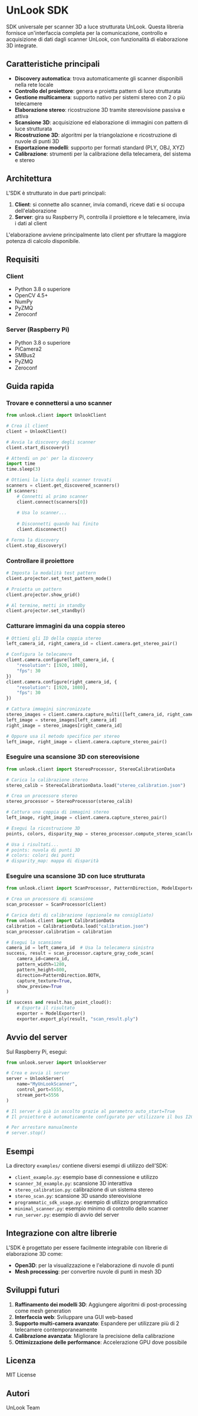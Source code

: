 # UnLook SDK

SDK universale per scanner 3D a luce strutturata UnLook. Questa libreria fornisce un'interfaccia completa per la comunicazione, controllo e acquisizione di dati dagli scanner UnLook, con funzionalità di elaborazione 3D integrate.

## Caratteristiche principali

- **Discovery automatica**: trova automaticamente gli scanner disponibili nella rete locale
- **Controllo del proiettore**: genera e proietta pattern di luce strutturata
- **Gestione multicamera**: supporto nativo per sistemi stereo con 2 o più telecamere
- **Elaborazione stereo**: ricostruzione 3D tramite stereovisione passiva e attiva
- **Scansione 3D**: acquisizione ed elaborazione di immagini con pattern di luce strutturata
- **Ricostruzione 3D**: algoritmi per la triangolazione e ricostruzione di nuvole di punti 3D
- **Esportazione modelli**: supporto per formati standard (PLY, OBJ, XYZ)
- **Calibrazione**: strumenti per la calibrazione della telecamera, del sistema e stereo

## Architettura

L'SDK è strutturato in due parti principali:

1. **Client**: si connette allo scanner, invia comandi, riceve dati e si occupa dell'elaborazione
2. **Server**: gira su Raspberry Pi, controlla il proiettore e le telecamere, invia i dati al client

L'elaborazione avviene principalmente lato client per sfruttare la maggiore potenza di calcolo disponibile.

## Requisiti

### Client
- Python 3.8 o superiore
- OpenCV 4.5+
- NumPy
- PyZMQ
- Zeroconf

### Server (Raspberry Pi)
- Python 3.8 o superiore
- PiCamera2
- SMBus2
- PyZMQ
- Zeroconf

## Guida rapida

### Trovare e connettersi a uno scanner

```python
from unlook.client import UnlookClient

# Crea il client
client = UnlookClient()

# Avvia la discovery degli scanner
client.start_discovery()

# Attendi un po' per la discovery
import time
time.sleep(3)

# Ottieni la lista degli scanner trovati
scanners = client.get_discovered_scanners()
if scanners:
    # Connetti al primo scanner
    client.connect(scanners[0])
    
    # Usa lo scanner...
    
    # Disconnetti quando hai finito
    client.disconnect()

# Ferma la discovery
client.stop_discovery()
```

### Controllare il proiettore

```python
# Imposta la modalità test pattern
client.projector.set_test_pattern_mode()

# Proietta un pattern
client.projector.show_grid()

# Al termine, metti in standby
client.projector.set_standby()
```

### Catturare immagini da una coppia stereo

```python
# Ottieni gli ID della coppia stereo
left_camera_id, right_camera_id = client.camera.get_stereo_pair()

# Configura le telecamere
client.camera.configure(left_camera_id, {
    "resolution": [1920, 1080],
    "fps": 30
})
client.camera.configure(right_camera_id, {
    "resolution": [1920, 1080],
    "fps": 30
})

# Cattura immagini sincronizzate
stereo_images = client.camera.capture_multi([left_camera_id, right_camera_id])
left_image = stereo_images[left_camera_id]
right_image = stereo_images[right_camera_id]

# Oppure usa il metodo specifico per stereo
left_image, right_image = client.camera.capture_stereo_pair()
```

### Eseguire una scansione 3D con stereovisione

```python
from unlook.client import StereoProcessor, StereoCalibrationData

# Carica la calibrazione stereo
stereo_calib = StereoCalibrationData.load("stereo_calibration.json")

# Crea un processore stereo
stereo_processor = StereoProcessor(stereo_calib)

# Cattura una coppia di immagini stereo
left_image, right_image = client.camera.capture_stereo_pair()

# Esegui la ricostruzione 3D
points, colors, disparity_map = stereo_processor.compute_stereo_scan(left_image, right_image)

# Usa i risultati...
# points: nuvola di punti 3D
# colors: colori dei punti
# disparity_map: mappa di disparità
```

### Eseguire una scansione 3D con luce strutturata

```python
from unlook.client import ScanProcessor, PatternDirection, ModelExporter

# Crea un processore di scansione
scan_processor = ScanProcessor(client)

# Carica dati di calibrazione (opzionale ma consigliato)
from unlook.client import CalibrationData
calibration = CalibrationData.load("calibration.json")
scan_processor.calibration = calibration

# Esegui la scansione
camera_id = left_camera_id  # Usa la telecamera sinistra
success, result = scan_processor.capture_gray_code_scan(
    camera_id=camera_id,
    pattern_width=1280,
    pattern_height=800,
    direction=PatternDirection.BOTH,
    capture_texture=True,
    show_preview=True
)

if success and result.has_point_cloud():
    # Esporta il risultato
    exporter = ModelExporter()
    exporter.export_ply(result, "scan_result.ply")
```

## Avvio del server

Sul Raspberry Pi, esegui:

```python
from unlook.server import UnlookServer

# Crea e avvia il server
server = UnlookServer(
    name="MyUnLookScanner",
    control_port=5555,
    stream_port=5556
)

# Il server è già in ascolto grazie al parametro auto_start=True
# Il proiettore è automaticamente configurato per utilizzare il bus I2C 3 e l'indirizzo 0x1B

# Per arrestare manualmente
# server.stop()
```

## Esempi

La directory `examples/` contiene diversi esempi di utilizzo dell'SDK:

- `client_example.py`: esempio base di connessione e utilizzo
- `scanner_3d_example.py`: scansione 3D interattiva
- `stereo_calibration.py`: calibrazione di un sistema stereo
- `stereo_scan.py`: scansione 3D usando stereovisione
- `programmatic_sdk_usage.py`: esempio di utilizzo programmatico
- `minimal_scanner.py`: esempio minimo di controllo dello scanner
- `run_server.py`: esempio di avvio del server

## Integrazione con altre librerie

L'SDK è progettato per essere facilmente integrabile con librerie di elaborazione 3D come:

- **Open3D**: per la visualizzazione e l'elaborazione di nuvole di punti
- **Mesh processing**: per convertire nuvole di punti in mesh 3D

## Sviluppi futuri

1. **Raffinamento dei modelli 3D**: Aggiungere algoritmi di post-processing come mesh generation
2. **Interfaccia web**: Sviluppare una GUI web-based
3. **Supporto multi-camera avanzato**: Espandere per utilizzare più di 2 telecamere contemporaneamente
4. **Calibrazione avanzata**: Migliorare la precisione della calibrazione
5. **Ottimizzazione delle performance**: Accelerazione GPU dove possibile

## Licenza

MIT License

## Autori

UnLook Team